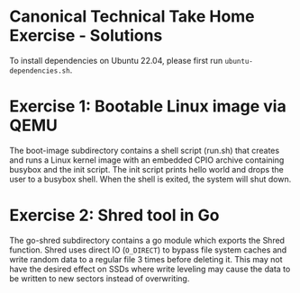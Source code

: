 Canonical Technical Take Home Exercise - Solutions
==================================================

To install dependencies on Ubuntu 22.04, please first run `ubuntu-dependencies.sh`.

# Exercise 1: Bootable Linux image via QEMU

The boot-image subdirectory contains a shell script (run.sh) that creates and runs a
Linux kernel image with an embedded CPIO archive containing busybox and the init script.
The init script prints hello world and drops the user to a busybox shell.
When the shell is exited, the system will shut down.

# Exercise 2: Shred tool in Go

The go-shred subdirectory contains a go module which exports the Shred function.  Shred
uses direct IO (`O_DIRECT`) to bypass file system caches and write random data to a
regular file 3 times before deleting it.  This may not have the desired effect on SSDs
where write leveling may cause the data to be written to new sectors instead of
overwriting.

